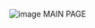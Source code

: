 ![image](https://github.com/user-attachments/assets/542960e5-0858-4a67-9c86-c1453ab6eb22)
MAIN PAGE
